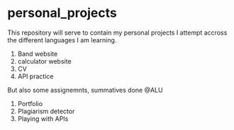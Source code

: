 # personal_projects
This repository will serve to contain my personal projects I attempt accross the different languages I am learning.
1. Band website
2. calculator website
3. CV
4. API practice

But also some assignemnts, summatives done @ALU
1. Portfolio
2. Plagiarism detector
3. Playing with APIs